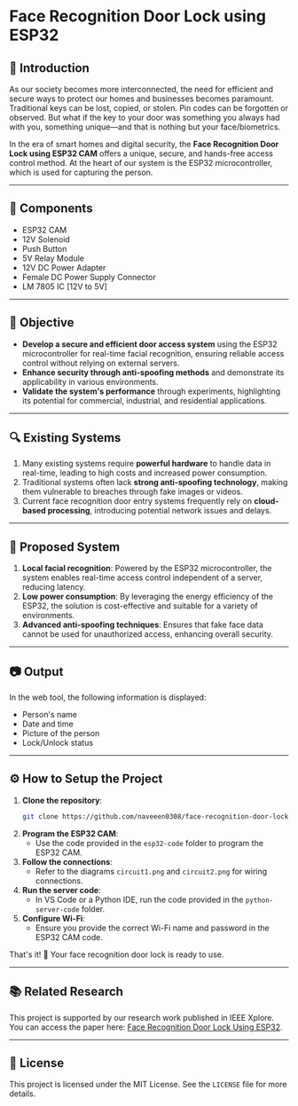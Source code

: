 # Face Recognition Door Lock using ESP32

## 📖 Introduction
As our society becomes more interconnected, the need for efficient and secure ways to protect our homes and businesses becomes paramount. Traditional keys can be lost, copied, or stolen. Pin codes can be forgotten or observed. But what if the key to your door was something you always had with you, something unique—and that is nothing but your face/biometrics.

In the era of smart homes and digital security, the **Face Recognition Door Lock using ESP32 CAM** offers a unique, secure, and hands-free access control method. At the heart of our system is the ESP32 microcontroller, which is used for capturing the person.

---

## 🔧 Components
- ESP32 CAM
- 12V Solenoid
- Push Button
- 5V Relay Module
- 12V DC Power Adapter
- Female DC Power Supply Connector
- LM 7805 IC [12V to 5V]

---

## 🎯 Objective
- **Develop a secure and efficient door access system** using the ESP32 microcontroller for real-time facial recognition, ensuring reliable access control without relying on external servers.
- **Enhance security through anti-spoofing methods** and demonstrate its applicability in various environments.
- **Validate the system's performance** through experiments, highlighting its potential for commercial, industrial, and residential applications.

---

## 🔍 Existing Systems
1. Many existing systems require **powerful hardware** to handle data in real-time, leading to high costs and increased power consumption.
2. Traditional systems often lack **strong anti-spoofing technology**, making them vulnerable to breaches through fake images or videos.
3. Current face recognition door entry systems frequently rely on **cloud-based processing**, introducing potential network issues and delays.

---

## 🚀 Proposed System
1. **Local facial recognition**: Powered by the ESP32 microcontroller, the system enables real-time access control independent of a server, reducing latency.
2. **Low power consumption**: By leveraging the energy efficiency of the ESP32, the solution is cost-effective and suitable for a variety of environments.
3. **Advanced anti-spoofing techniques**: Ensures that fake face data cannot be used for unauthorized access, enhancing overall security.

---

## 📷 Output
In the web tool, the following information is displayed:
- Person's name
- Date and time
- Picture of the person
- Lock/Unlock status

---

## ⚙️ How to Setup the Project
1. **Clone the repository**:
   ```bash
   git clone https://github.com/naveeen0308/face-recognition-door-lock-using-esp32cam.git
   ```
2. **Program the ESP32 CAM**:
   - Use the code provided in the `esp32-code` folder to program the ESP32 CAM.
3. **Follow the connections**:
   - Refer to the diagrams `circuit1.png` and `circuit2.png` for wiring connections.
4. **Run the server code**:
   - In VS Code or a Python IDE, run the code provided in the `python-server-code` folder.
5. **Configure Wi-Fi**:
   - Ensure you provide the correct Wi-Fi name and password in the ESP32 CAM code.

That's it! 🎉 Your face recognition door lock is ready to use.

---

## 📚 Related Research
This project is supported by our research work published in IEEE Xplore. You can access the paper here: [Face Recognition Door Lock Using ESP32](https://ieeexplore.ieee.org/document/10776900).

---

## 📝 License
This project is licensed under the MIT License. See the `LICENSE` file for more details.
